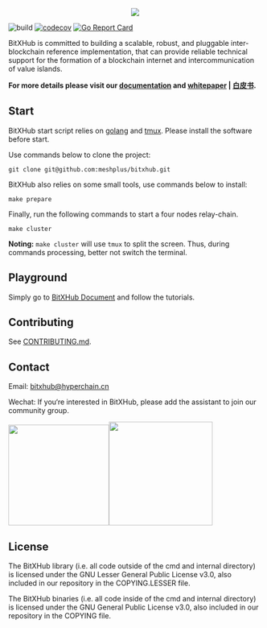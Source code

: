 <p align="center">
  <img src="https://raw.githubusercontent.com/meshplus/bitxhub/master/docs/logo.png" />
</p>

![build](https://github.com/meshplus/bitxhub/workflows/build/badge.svg)
[![codecov](https://codecov.io/gh/meshplus/bitxhub/branch/master/graph/badge.svg)](https://codecov.io/gh/meshplus/bitxhub)
[![Go Report Card](https://goreportcard.com/badge/github.com/meshplus/bitxhub)](https://goreportcard.com/report/github.com/meshplus/bitxhub)

BitXHub is committed to building a scalable, robust, and pluggable inter-blockchain
reference implementation, that can provide reliable technical support for the formation
of a blockchain internet and intercommunication of value islands.

**For more details please visit our [documentation](https://docs.bitxhub.cn/) and [whitepaper](https://upload.hyperchain.cn/BitXHub%20Whitepaper.pdf) | [白皮书](https://upload.hyperchain.cn/BitXHub%E7%99%BD%E7%9A%AE%E4%B9%A6.pdf).**

## Start

BitXHub start script relies on [golang](https://golang.org/) and [tmux](https://github.com/tmux/tmux/wiki). Please
install the software before start.

Use commands below to clone the project:

```shell
git clone git@github.com:meshplus/bitxhub.git
```

BitXHub also relies on some small tools, use commands below to install:

```shell
make prepare
```

Finally, run the following commands to start a four nodes relay-chain.

```shell
make cluster
```

**Noting:** `make cluster` will use `tmux` to split the screen. Thus, during commands processing, better not switch the terminal.

## Playground
Simply go to [BitXHub Document](https://meshplus.github.io/bitxhub/bitxhub/quick_start/) and follow the tutorials.


## Contributing

See [CONTRIBUTING.md](https://github.com/meshplus/bitxhub/blob/master/CONTRIBUTING.md).

## Contact

Email: bitxhub@hyperchain.cn

Wechat: If you‘re interested in BitXHub, please add the assistant to join our community group.

<img src="https://raw.githubusercontent.com/meshplus/bitxhub/master/docs/wechat.png" width="200" /><img src="https://raw.githubusercontent.com/meshplus/bitxhub/master/docs/official.png" width="206" />

## License

The BitXHub library (i.e. all code outside of the cmd and internal directory) is licensed under the GNU Lesser General Public License v3.0, also included in our repository in the COPYING.LESSER file.

The BitXHub binaries (i.e. all code inside of the cmd and internal directory) is licensed under the GNU General Public License v3.0, also included in our repository in the COPYING file.
